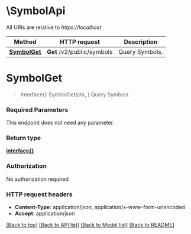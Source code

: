 # \SymbolApi

All URIs are relative to *https://localhost*

Method | HTTP request | Description
------------- | ------------- | -------------
[**SymbolGet**](SymbolApi.md#SymbolGet) | **Get** /v2/public/symbols | Query Symbols.


# **SymbolGet**
> interface{} SymbolGet(ctx, )
Query Symbols.

### Required Parameters
This endpoint does not need any parameter.

### Return type

[**interface{}**](interface{}.md)

### Authorization

No authorization required

### HTTP request headers

 - **Content-Type**: application/json, application/x-www-form-urlencoded
 - **Accept**: application/json

[[Back to top]](#) [[Back to API list]](../README.md#documentation-for-api-endpoints) [[Back to Model list]](../README.md#documentation-for-models) [[Back to README]](../README.md)

